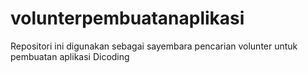 # volunterpembuatanaplikasi
Repositori ini digunakan sebagai sayembara pencarian volunter untuk pembuatan aplikasi Dicoding
